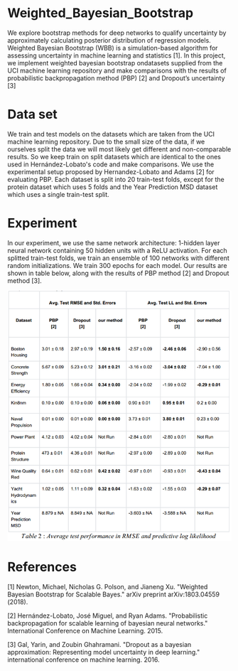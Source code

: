 # Weighted_Bayesian_Bootstrap

We explore bootstrap methods for deep networks to qualify uncertainty by approximately calculating posterior distribution of regression models.
Weighted Bayesian Bootstrap (WBB) is a simulation-based algorithm for assessing uncertainty in machine learning and statistics [1]. In this project, we implement weighted bayesian bootstrap on ​datasets supplied from the ​UCI machine learning repository and make comparisons with the results of probabilistic backpropagation method (PBP) [2] and Dropout’s uncertainty [3]

# Data set

We train and test models on the datasets which are taken from the UCI machine learning repository. Due to the small size of the data, if we ourselves split the data we will most likely get different and non-comparable results. So we keep train on split datasets which are identical to the ones used in Hernández-Lobato's code and make comparisons.
We use the experimental setup proposed by Hernandez-Lobato and Adams [2] for evaluating PBP. Each dataset is split into 20 train-test folds, except for the protein dataset which uses 5 folds and the Year Prediction MSD dataset which uses a single train-test split.

# Experiment

In our experiment, we use the same network architecture: 1-hidden layer neural network containing 50 hidden units with a ReLU activation.
For each splitted train-test folds, we train an ensemble​ ​of 100 networks with different random initializations. We train 300 epochs for each model. Our results are shown in table below, along with the results of PBP method [2] and Dropout method [3].

![](https://github.com/tuananh0305/Weighted_Bayesian_Bootstrap_NN/blob/master/images/wbbrs.png)

# References

[1] ​Newton, Michael, Nicholas G. Polson, and Jianeng Xu. "Weighted Bayesian Bootstrap for Scalable Bayes." ​arXiv preprint arXiv:1803.04559​ (2018).

[2] Hernández-Lobato, José Miguel, and Ryan Adams. "Probabilistic backpropagation for scalable learning of bayesian neural networks." ​International Conference on Machine Learning​. 2015.

[3] Gal, Yarin, and Zoubin Ghahramani. "Dropout as a bayesian approximation: Representing model uncertainty in deep learning." ​international conference on machine learning​. 2016.
